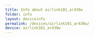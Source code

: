 ```yaml
---
title: Info about airlink101_ar430w
folder: info
layout: deviceinfo
permalink: /devices/airlink101_ar430w/
device: airlink101_ar430w
---
```

